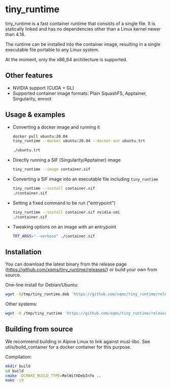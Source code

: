 tiny_runtime
============

tiny_runtime is a fast container runtime that consists of a single file. It is statically linked and has no dependencies other
than a Linux kernel newer than 4.18.

The runtime can be installed into the container image, resulting in a single executable file portable to any Linux system.

At the moment, only the x86_64 architecture is supported.

Other features
--------------

 * NVIDIA support (CUDA + GL)
 * Supported container image formats: Plain SquashFS, Apptainer, Singularity, enroot

Usage & examples
----------------

 * Converting a docker image and running it
   ```bash
   docker pull ubuntu:20.04
   tiny_runtime --docker ubuntu:20.04 --docker-out ubuntu.trt

   ./ubuntu.trt
   ```
 * Directly running a SIF (Singularity/Apptainer) image
   ```bash
   tiny_runtime --image container.sif
   ```
 * Converting a SIF image into an executable file including `tiny_runtime`
   ```bash
   tiny_runtime --install container.sif
   ./container.sif
   ```
 * Setting a fixed command to be run ("entrypoint")
   ```bash
   tiny_runtime --install container.sif nvidia-smi
   ./container.sif
   ```
 * Tweaking options on an image with an entrypoint
   ```bash
   TRT_ARGS="--verbose" ./container.sif
   ```

Installation
------------

You can download the latest binary from the release page (https://github.com/xqms/tiny_runtime/releases/)
or build your own from source.

One-line install for Debian/Ubuntu:

```bash
wget -O/tmp/tiny_runtime.deb 'https://github.com/xqms/tiny_runtime/releases/latest/download/tiny_runtime.deb' && sudo dpkg -i /tmp/tiny_runtime.deb
```

Other systems:

```bash
wget -O /tmp/tiny_runtime 'https://github.com/xqms/tiny_runtime/releases/latest/download/tiny_runtime' && sudo install /tmp/tiny_runtime /usr/local/bin/tiny_runtime
```

Building from source
--------------------

We recommend building in Alpine Linux to link against musl-libc. See utils/build_container for a
docker container for this purpose.

Compilation:

```bash
mkdir build
cd build
cmake -DCMAKE_BUILD_TYPE=RelWithDebInfo ..
make -j9
```
